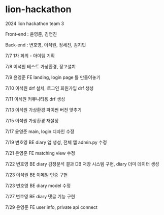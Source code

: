 # lion-hackathon
2024 lion hackathon team 3

Front-end : 윤영준, 김연진

Back-end  : 변호영, 이석원, 정세진, 김지민

7/7 1차 회의 - 아이템 기획

7/8 이석원 테스트 가상환경, 장고설치

7/9 윤영준 FE landing, login page 틀 만들어놓기

7/10 이석원 drf 설치, 로그인 회원가입 drf 생성

7/11 이석원 커뮤니티용 drf 생성

7/13 이석원 가상환경 파이썬 버전 맞추기

7/15 이석원 가상환경 재설정

7/17 윤영준 main, login 디자인 수정

7/19 변호영 BE diary 앱 생성, 전체 앱 admin.py 수정

7/21 윤영준 FE matching view 수정

7/22 변호영 BE diary 감정분석 결과 DB 저장 시스템 구현, diary 더미 데이터 생성

7/23 이석원 BE 이메일 인증 구현

7/23 변호영 BE diary model 수정

7/27 변호영 BE diary 댓글 기능 구현

7/29 윤영준 FE user info, private api connect

